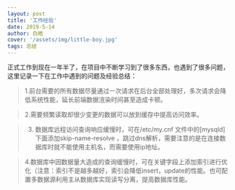 ```yaml
---
layout: post
title: '工作经验'
date: 2019-5-14
author: 白皓
cover: '/assets/img/little-boy.jpg'
tags: 总结
---
```

  
  正式工作到现在一年半了，在项目中不断学习到了很多东西，也遇到了很多问题，这里记录一下在工作中遇到的问题及经验总结：

>  1.前台需要的所有数据尽量通过一次请求在后台全部处理好，多次请求会降低系统性能，延长前端数据渲染时间甚至造成卡顿。

>  2.需要频繁读取却很少变更的数据可以放到缓存中提高访问效率。

>  3. 数据库远程访问查询响应缓慢时，可在/etc/my.cnf 文件中的[mysqld] 下面添加skip-name-resolve ，跳过dns解析，需要注意的是在连接数据库时就不能使用主机名，而需要使用ip地址。

>  4.数据库中因数据量大造成的查询缓慢时，可在关键字段上添加索引进行优化（注意：索引不是越多越好，索引会降低insert，update的性能。也可配置多数据源利用主从数据库实现读写分离，提高数据库性能。